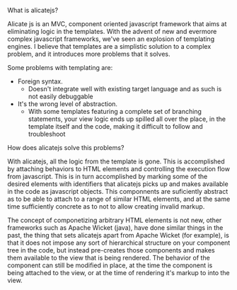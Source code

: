 What is alicatejs?

Alicate js is an MVC, component oriented javascript framework that aims at eliminating logic in the templates.
With the advent of new and evermore complex javascript frameworks, we've seen an explosion of templating engines. I believe
that templates are a simplistic solution to a complex problem, and it introduces more problems that it solves.

Some problems with templating are:
- Foreign syntax.
    - Doesn't integrate well with existing target language and as such is not easily debuggable
- It's the wrong level of abstraction.
    - With some templates featuring a complete set of branching statements,
      your view logic ends up spilled all over the place, in the template itself and the code, making it difficult to
      follow and troubleshoot


How does alicatejs solve this problems?

With alicatejs, all the logic from the template is gone. This is accomplished by attaching behaviors to HTML elements
and controlling the execution flow from javascript. This is in turn accomplished by marking some of the desired elements with
identifiers that alicatejs picks up and makes available in the code as javascript objects. This componnents are suficiently
abstract as to be able to attach to a range of similar HTML elements, and at the same time sufficiently concrete as to
not to allow creating invalid markup. 

The concept of componetizing arbitrary HTML elements is not new, other frameworks such as Apache Wicket (java), have done
similar things in the past, the thing that sets alicatejs apart from Apache Wicket (for example), is that it does not impose any sort of
hierarchical structure on your component tree in the code, but instead pre-creates those components and makes them available
to the view that is being rendered. The behavior of the component can still be modified in place, at the time the component is
being attached to the view, or at the time of rendering it's markup to into the view.


